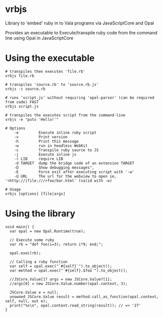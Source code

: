 # vrbjs
Library to 'embed' ruby in to Vala programs via JavaScriptCore and Opal

Provides an executable to Execute/transpile ruby code from the command line using Opal in JavaScriptCore  

Using the executable
=
```
# transpiles then executes 'file.rb'
vrbjs file.rb

# transpiles 'source.rb' to 'source.rb.js'
vrbjs -c source.rb

# runs 'script.js' without requiring 'opal-parser' (can be required from code) FAST
vrbjs script.js

# transpiles the executes script from the command-line
vrbjs -e "puts 'Hello!'"

# Options
	-e	       Execute inline ruby script
	-v	       Print version
	-h	       Print this message
	-w	       run in headless WebKit
	-c	       Transpile ruby source to JS
	-j	       Execute inline js
	-r LIB     require LIB
	-d TARGET  dump the bridge code of an extension TARGET
	-D         Show debugging messages",
	-E         Force exit after executing script with '-w'
	-U URL     The url for the webview to open ie, '<http://|file:///>foo/bar.html' (valid with -w)

# Usage
vrbjs [options] [file|args]
```

Using the library
=
```vala
void main() {
  var opal = new Opal.Runtime(true);
  
  // Execute some ruby
  var rb = "def foo(i=3); return i*9; end;";
  
  opal.exec(rb);
  
  // Calling a ruby function
  var self = opal.exec("`#{self}`").to_object();
  var method = opal.exec("`#{self}.$foo`").to_object();
  
  //JSCore.Value[]? args = new JSCore.Value?[1];
  //args[0] = new JSCore.Value.number(opal.context, 3);
  
  JSCore.Value e = null;
  unowned JSCore.Value result = method.call_as_function(opal.context, self, null, out e);
  print("%s\n", opal.context.read_string(result)); // => '27'
}
```
